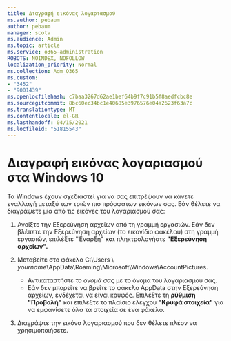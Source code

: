 ```yaml
---
title: Διαγραφή εικόνας λογαριασμού
ms.author: pebaum
author: pebaum
manager: scotv
ms.audience: Admin
ms.topic: article
ms.service: o365-administration
ROBOTS: NOINDEX, NOFOLLOW
localization_priority: Normal
ms.collection: Adm_O365
ms.custom:
- "3452"
- "9001439"
ms.openlocfilehash: c7baa3267d62ae1bef64b9f7c91b5f8aedfcbc8e
ms.sourcegitcommit: 8bc60ec34bc1e40685e3976576e04a2623f63a7c
ms.translationtype: MT
ms.contentlocale: el-GR
ms.lasthandoff: 04/15/2021
ms.locfileid: "51815543"
---
```

# <a name="delete-an-account-picture-in-windows-10"></a>Διαγραφή εικόνας λογαριασμού στα Windows 10

Τα Windows έχουν σχεδιαστεί για να σας επιτρέψουν να κάνετε εναλλαγή μεταξύ των τριών πιο πρόσφατων εικόνων σας. Εάν θέλετε να διαγράψετε μία από τις εικόνες του λογαριασμού σας:

1. Ανοίξτε την Εξερεύνηση αρχείων από τη γραμμή εργασιών. Εάν δεν βλέπετε την Εξερεύνηση αρχείων (το εικονίδιο φακέλου) στη γραμμή εργασιών, επιλέξτε "Έναρξη" **και** πληκτρολογήστε **"Εξερεύνηση αρχείων".**

2. Μεταβείτε στο φάκελο C:\Users \\ *yourname*\AppData\Roaming\Microsoft\Windows\AccountPictures. 
    - Αντικαταστήστε *το όνομά σας* με το όνομα του λογαριασμού σας.
    - Εάν δεν μπορείτε να βρείτε το φάκελο AppData στην Εξερεύνηση αρχείων, ενδέχεται να είναι κρυφός. Επιλέξτε τη **ρύθμιση "Προβολή"** και επιλέξτε το πλαίσιο ελέγχου **"Κρυφά στοιχεία"** για να εμφανίσετε όλα τα στοιχεία σε ένα φάκελο.

3. Διαγράψτε την εικόνα λογαριασμού που δεν θέλετε πλέον να χρησιμοποιήσετε.
 
 